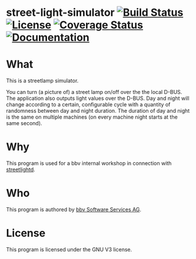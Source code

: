 # street-light-simulator [![Build Status](https://travis-ci.org/bbvch/street-light-simulator.svg?branch=master)](https://travis-ci.org/bbvch/street-light-simulator) [![License](https://img.shields.io/badge/license-%20GNU--V3-blue.svg)](./LICENSE) [![Coverage Status](https://coveralls.io/repos/github/bbvch/street-light-simulator/badge.svg?branch=master)](https://coveralls.io/github/bbvch/street-light-simulator?branch=master) [![Documentation](https://img.shields.io/badge/Documentation-%20online-green.svg)](http://street-light-simulator-doc.s3-website-us-west-2.amazonaws.com/)# WhatThis is a streetlamp simulator.You can turn (a picture of) a street lamp on/off over the the local D-BUS.The application also outputs light values over the D-BUS.Day and night will change according to a certain, configurable cycle with a quantity of randomness between day and night duration. The duration of day and night is the same on multiple machines (on every machine night starts at the same second). # WhyThis program is used for a bbv internal workshop in connection with [streetlightd](https://github.com/bbvch/streetlightd). # WhoThis program is authored by [bbv Software Services AG](https://www.bbv.ch).# License This program is licensed under the GNU V3 license.